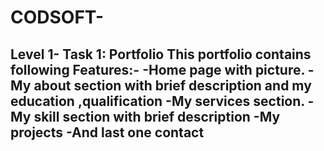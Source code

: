 # CODSOFT-
Level 1-
Task 1: Portfolio 
This portfolio contains following Features:-
-Home page with picture.
-My about section with brief description and my education ,qualification
-My services section.
-My skill section with brief description
-My projects
-And last one contact
-
